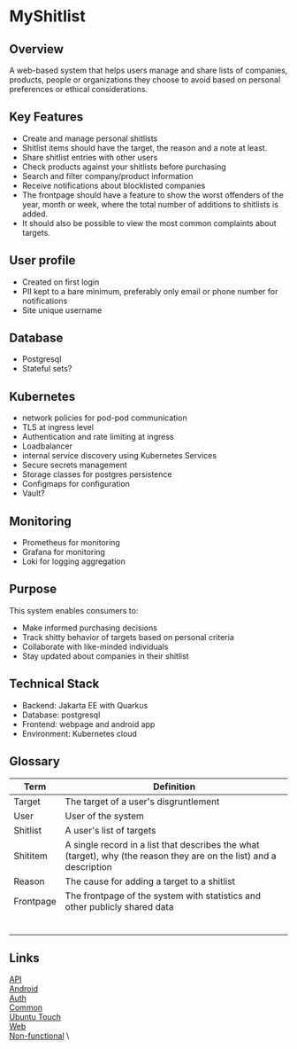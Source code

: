 # MyShitlist

## Overview
A web-based system that helps users manage and share lists of companies, products, people or organizations
they choose to avoid based on personal preferences or ethical considerations.

## Key Features
- Create and manage personal shitlists
- Shitlist items should have the target, the reason and a note at least.
- Share shitlist entries with other users
- Check products against your shitlists before purchasing
- Search and filter company/product information
- Receive notifications about blocklisted companies
- The frontpage should have a feature to show the worst offenders of the year, month or week,
  where the total number of additions to shitlists is added. 
- It should also be possible to view the most common complaints about targets. 

## User profile
- Created on first login
- PII kept to a bare minimum, preferably only email or phone number for notifications
- Site unique username

## Database
- Postgresql
- Stateful sets? 

## Kubernetes
- network policies for pod-pod communication
- TLS at ingress level
- Authentication and rate limiting at ingress
- Loadbalancer
- internal service discovery using Kubernetes Services
- Secure secrets management
- Storage classes for postgres persistence
- Configmaps for configuration
- Vault?

## Monitoring
- Prometheus for monitoring
- Grafana for monitoring
- Loki for logging aggregation

## Purpose
This system enables consumers to:
- Make informed purchasing decisions
- Track shitty behavior of targets based on personal criteria
- Collaborate with like-minded individuals
- Stay updated about companies in their shitlist

## Technical Stack
- Backend: Jakarta EE with Quarkus
- Database: postgresql
- Frontend: webpage and android app
- Environment: Kubernetes cloud

## Glossary

| Term      | Definition                                                                                                          |
|-----------|---------------------------------------------------------------------------------------------------------------------|
| Target    | The target of a user's disgruntlement                                                                               |
| User      | User of the system                                                                                                  |
| Shitlist  | A user's list of targets                                                                                            |
| Shititem  | A single record in a list that describes the what (target), why (the reason they are on the list) and a description |
| Reason    | The cause for adding a target to a shitlist                                                                         |
| Frontpage | The frontpage of the system with statistics and other publicly shared data                                          |
|           |                                                                                                                     |
|           |                                                                                                                     |
|           |                                                                                                                     |
|           |                                                                                                                     |
|           |                                                                                                                     |
|           |                                                                                                                     |

## Links
[API](API.md) \
[Android](MOBILE_PHONE.md) \
[Auth](AUTH.md) \
[Common](COMMON.md) \
[Ubuntu Touch](UBUNTU_TOUCH.md) \
[Web](WEB.md) \
[Non-functional](NON_FUNCTIONAL.md) \